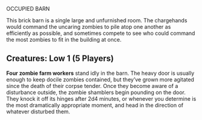 OCCUPIED BARN

This brick barn is a single large and unfurnished room. The chargehands would command the uncaring zombies to pile atop one another as efficiently as possible, and sometimes compete to see who could command the most zombies to fit in the building at once.

## Creatures: Low 1 (5 Players)
**Four zombie farm workers** stand idly in the barn. The heavy door is usually enough to keep docile zombies contained, but they’ve grown more agitated since the death of their corpse tender. Once they become aware of a disturbance outside, the zombie shamblers begin pounding on the door. They knock it off its hinges after 2d4 minutes, or whenever you determine is the most dramatically appropriate moment, and head in the direction of whatever disturbed them.